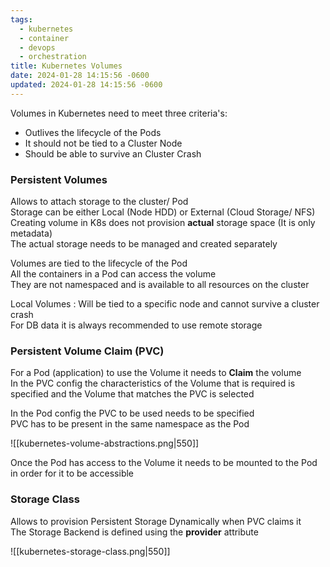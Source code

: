 ```yaml
---
tags:
  - kubernetes
  - container
  - devops
  - orchestration
title: Kubernetes Volumes
date: 2024-01-28 14:15:56 -0600
updated: 2024-01-28 14:15:56 -0600
---
```


Volumes in Kubernetes need to meet three criteria's:
* Outlives the lifecycle of the Pods
* It should not be tied to a Cluster Node
* Should be able to survive an Cluster Crash

### Persistent Volumes

Allows to attach storage to the cluster/ Pod  
Storage can be either Local (Node HDD) or External (Cloud Storage/ NFS)  
Creating volume in K8s does not provision **actual** storage space (It is only metadata)  
The actual storage needs to be managed and created separately

Volumes are tied to the lifecycle of the Pod  
All the containers in a Pod can access the volume  
They are not namespaced and is available to all resources on the cluster

Local Volumes : Will be tied to a specific node and cannot survive a cluster crash  
For DB data it is always recommended to use remote storage

### Persistent Volume Claim (PVC)

For a Pod (application) to use the Volume it needs to **Claim** the volume  
In the PVC config the characteristics of the Volume that is required is specified and the Volume that matches the PVC is selected

In the Pod config the PVC to be used needs to be specified  
PVC has to be present in the same namespace as the Pod

![[kubernetes-volume-abstractions.png|550]]

Once the Pod has access to the Volume it needs to be mounted to the Pod in order for it to be accessible

### Storage Class

Allows to provision Persistent Storage Dynamically when PVC claims it  
The Storage Backend is defined using the **provider** attribute

![[kubernetes-storage-class.png|550]]
